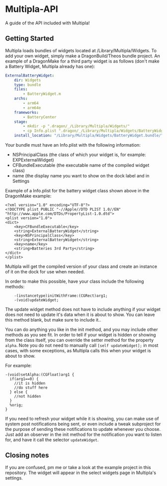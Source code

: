 # Multipla-API
A guide of the API included with Multipla!

## Getting Started
Multipla loads bundles of widgets located at /Library/Multipla/Widgets. To add your own widget, simply make a DragonBuild/Theos bundle project. An example of a DragonMake for a third party widget is as follows (don't make a Battery Widget, Multipla already has one):

```yaml
ExternalBatteryWidget:
    dir: Widgets
    type: bundle
    files:
        - BatteryWidget.m
    archs:
        - arm64
        - arm64e
    frameworks:
        - BatteryCenter
    stage: 
        - mkdir -p ".dragon/_/Library/Multipla/Widgets/"
        - cp Info.plist ".dragon/_/Library/Multipla/Widgets/BatteryWidget.bundle/"
    install_location: "/Library/Multipla/Widgets/BatteryWidget.bundle/"
 ```

Your bundle must have an Info.plist with the following information:
- NSPrincipalClass (the class of which your widget is, for example: EXPExternalWidget)
- CFBundleExecutable (the executable name of the compiled widget class)
- name (the display name you want to show on the dock label and in Settings

Example of a Info.plist for the battery widget class shown above in the DragonMake example:
```
<?xml version="1.0" encoding="UTF-8"?>
<!DOCTYPE plist PUBLIC "-//Apple//DTD PLIST 1.0//EN" "http://www.apple.com/DTDs/PropertyList-1.0.dtd">
<plist version="1.0">
<dict>
	<key>CFBundleExecutable</key>
	<string>ExternalBatteryWidget</string>
	<key>NSPrincipalClass</key>
	<string>ExternalBatteryWidget</string>
	<key>name</key>
	<string>Batteries 3rd Party</string>
</dict>
</plist>
```

Multipla will get the compiled version of your class and create an instance of it on the dock for use when needed.

In order to make this possible, have your class include the following methods:
```objc
    -(instancetype)initWithFrame:(CGRect)arg1;
    -(void)updateWidget;
```
The update widget method does not have to include anything if your widget does not need to update it's data when it is about to show. You can leave this method blank, but make sure to include it..

You can do anything you like in the init method, and you may include other methods as you see fit. In order to tell if your widget is hidden or showing from the class itself, you can override the setter method for the property `alpha`. Note you do not need to manually call `[self updateWidget];` in most cases, with some exceptions, as Multipla calls this when your widget is about to show.

For example:
```objc
-(void)setAlpha:(CGFloat)arg1 {
  if(arg1==0) {
    //it is hidden
    //do stuff here
  } else {
    //not hidden
  }
  %orig;
}
```

If you need to refresh your widget while it is showing, you can make use of system post notifications being sent, or even include a tweak subproject for the purpose of sending these notifications to update whenever you choose. Just add an observer in the init method for the notification you want to listen for, and have it call the selector `updateWidget`.

## Closing notes
If you are confused, pm me or take a look at the example project in this repository. The widget will appear in the select widgets page in Multipla's settings.
